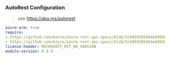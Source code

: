 ### AutoRest Configuration

> see https://aka.ms/autorest

``` yaml
azure-arm: true
require:
- https://github.com/Azure/azure-rest-api-specs/blob/5c9459305484e0456b4a922e3d31a61e2ddd3c99/specification/monitor/resource-manager/readme.md
- https://github.com/Azure/azure-rest-api-specs/blob/5c9459305484e0456b4a922e3d31a61e2ddd3c99/specification/monitor/resource-manager/readme.go.md
license-header: MICROSOFT_MIT_NO_VERSION
module-version: 0.9.0
```
